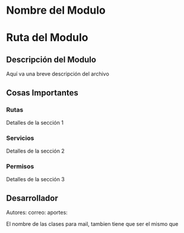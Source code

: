 # Nombre del Modulo

# Ruta del Modulo

## Descripción del Modulo

Aquí va una breve descripción del archivo

## Cosas Importantes 

### Rutas

Detalles de la sección 1

### Servicios

Detalles de la sección 2

### Permisos

Detalles de la sección 3

## Desarrollador

Autores:
correo:
aportes:



El nombre de las clases para mail, tambien tiene que ser el mismo que

